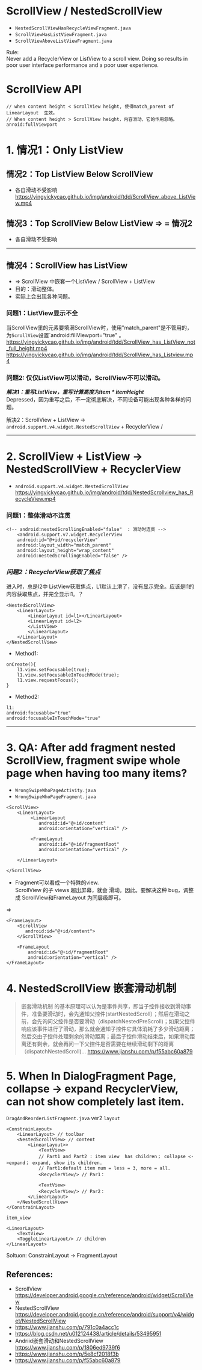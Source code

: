 # ScrollView / NestedScrollView
- `NestedScrollViewHasRecycleViewFragment.java` 
- `ScrollViewHasListViewFragment.java` 
- `ScrollViewAboveListViewFragment.java`

Rule:   
Never add a RecyclerView or ListView to a scroll view. Doing so results in poor user interface performance and a poor user experience.  

# ScrollView API
````
// when content height < ScrollView height, 使得match_parent of LinearLayout  生效。
// When content height > ScrollView height，内容滑动，它的作用忽略。
anroid:fullViewport
````


# 1. 情况1：Only ListView
## 情况2：Top ListView Below ScrollView  
- 各自滑动不受影响  
https://yingvickycao.github.io/img/android/tdd/ScrollView_above_ListView.mp4

## 情况3：Top ScrollView Below ListView => = 情况2
- 各自滑动不受影响  
---
## 情况4：ScrollView has ListView    
- => ScrollView 中嵌套一个ListView / ScrollView + ListView  
- 目的：滑动整体。  
- 实际上会出现各种问题。  

### 问题1：ListView显示不全    
当ScrollView里的元素要填满ScrollView时，使用"match_parent"是不管用的，为`ScrollView`设置`android:fillViewport="true" 。  
https://yingvickycao.github.io/img/android/tdd/ScrollView_has_ListView_not_full_height.mp4
https://yingvickycao.github.io/img/android/tdd/ScrollView_has_Listview.mp4

### 问题2: 仅仅ListView可以滑动，ScrollView不可以滑动。 
***解决1：重写ListView，重写计算高度为item * itemHeight***    
Depressed，因为重写之后，不一定彻底解决，不同设备可能出现各种各样的问题。

解决2：ScrollView + ListView -> `android.support.v4.widget.NestedScrollView`  + RecyclerView / 

---

# 2. ScrollView + ListView -> NestedScrollView + RecyclerView
- `android.support.v4.widget.NestedScrollView`   
https://yingvickycao.github.io/img/android/tdd/NestedScrollview_has_RecycleView.mp4

### 问题1：整体滑动不连贯 

```
<!-- android:nestedScrollingEnabled="false"  : 滑动时连贯 -->
    <android.support.v7.widget.RecyclerView
    android:id="@+id/recyclerView"
    android:layout_width="match_parent"
    android:layout_height="wrap_content"
    android:nestedScrollingEnabled="false" />
``` 

### ***问题2：RecyclerView获取了焦点***  
进入时，总是l2中 ListView获取焦点，L1默认上滑了，没有显示完全。应该是l1的内容获取焦点，并完全显示l1。？  
```
<NestedScrollView>
    <LinearLayout>
        <LinearLayout id=l1></LinearLayout>
        <LinearLayout id=l2>
        </ListView>
        </LinearLayout>
    </LinearLayout>
</NestedScrollView>
```

- Method1:
```
onCreate(){
    l1.view.setFocusable(true);
    l1.view.setFocusableInTouchMode(true);
    l1.view.requestFocus();
}

```
- Method2:
```
l1:
android:focusable="true"
android:focusableInTouchMode="true"
```

---
# 3. QA: After add fragment nested ScrollView, fragment swipe whole page when having too many items?

- `WrongSwipeWhoPageActivity.java`
- `WrongSwipeWhoPageFragment.java`

```
<ScrollView>
    <LinearLayout>
         <LinearLayout
            android:id="@+id/content"
            android:orientation="vertical" />
            
         <FrameLayout
            android:id="@+id/fragmentRoot"
            android:orientation="vertical" />
            
    </LinearLayout>
    
</ScrollView>
```

- Fragment可以看成一个特殊的view.     
ScrollView 的子 views 超出屏幕，就会 滑动。因此。要解决这种 bug，调整成 ScrollView和FrameLayout 为同层级即可。

=>

```
<FrameLayout>
    <ScrollView
       android:id="@+id/content">
    </ScrollView>

    <FrameLayout
        android:id="@+id/fragmentRoot"
        android:orientation="vertical" />
</FrameLayout>
```
# 4.  NestedScrollView 嵌套滑动机制 
>嵌套滑动机制 的基本原理可以认为是事件共享，即当子控件接收到滑动事件，准备要滑动时，会先通知父控件(startNestedScroll）；然后在滑动之前，会先询问父控件是否要滑动（dispatchNestedPreScroll)；如果父控件响应该事件进行了滑动，那么就会通知子控件它具体消耗了多少滑动距离；然后交由子控件处理剩余的滑动距离；最后子控件滑动结束后，如果滑动距离还有剩余，就会再问一下父控件是否需要在继续滑动剩下的距离（dispatchNestedScroll)...
https://www.jianshu.com/p/f55abc60a879


# 5. When In DialogFragment Page, collapse -> expand RecyclerView, can not show completely last item. 
`DragAndReorderListFragment.java` ver2
`layout`
```
<ConstrainLayout>
    <LinearLayout> // toolbar
    <NestedScrollView> // content
        <LinearLayout>>
            <TextView>
            // Part1 and Part2 : item view  has children； collapse <->expand； expand, show its children.
            // Part1:default item num = less = 3, more = all.
            <RecyclerView/> // Par1：

            <TextView>
            <RecyclerView/> // Par2：
        </LinearLayout>
    </NestedScrollView>
</ConstrainLayout>  
```
`item_view`
```
<LinearLayout>
    <TextView>
    <ToggleLinearLayout/> // children
</LinearLayout>
```

Soltuon:
ConstrainLayout -> FragmentLayout

## References:
- ScrollView https://developer.android.google.cn/reference/android/widget/ScrollView
- NestedScrollView https://developer.android.google.cn/reference/android/support/v4/widget/NestedScrollView
- https://www.jianshu.com/p/791c0a4acc1c
- https://blog.csdn.net/u012124438/article/details/53495951
- Andriid嵌套滑动和NestedScrollView   
https://www.jianshu.com/p/1806ed9739f6   
- https://www.jianshu.com/p/5e8cf2018f3b
- https://www.jianshu.com/p/f55abc60a879
